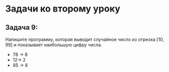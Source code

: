 # Задачи ко второму уроку

## **Задача 9:**
Напишите программу, которая выводит случайное число из отрезка [10, 99] и показывает наибольшую цифру числа.  
* 78 -> 8
* 12-> 2
* 85 -> 8




